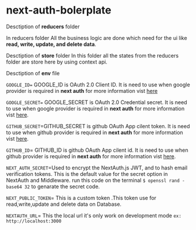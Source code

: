 # next-auth-bolerplate

Desctiption of **reducers** folder

In reducers folder All the business logic are done which need for the ui like **read, write, update, and delete data**.

Desctiption of **store** folder
In this folder all the states from the reducers folder are store here by using context api.

Desctiption of **env** file

`GOOGLE_ID=` GOOGLE_ID is OAuth 2.0 Client ID. It is need to use when google provider is required in **next auth** for more information vist [here](https://next-auth.js.org/providers/google)

`GOOGLE_SECRET=` GOOGLE_SECRET is OAuth 2.0 Credential secret. It is need to use when google provider is required in **next auth** for more information vist [here](https://next-auth.js.org/providers/google).

`GITHUB_SECRET`=GITHUB_SECRET is github OAuth App cilent token. It is need to use when github provider is required in **next auth** for more information vist [here](https://next-auth.js.org/providers/github).

`GITHUB_ID`= GITHUB_ID is github OAuth App cilent id. It is need to use when github provider is required in **next auth** for more information vist [here](https://next-auth.js.org/providers/github).

`NEXT_AUTH_SECRET`=Used to encrypt the NextAuth.js JWT, and to hash email verification tokens. This is the default value for the secret option in NextAuth and Middleware. run this code on the terminal `$ openssl rand -base64 32` to genarate the secret code.

`NEXT_PUBLIC_TOKEN`= This is a custom token .This token use for read,write,update and delete data on Database.

`NEXTAUTH_URL`= This the local url it's only work on development mode `ex: http://localhost:3000`
